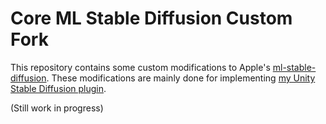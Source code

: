 # Core ML Stable Diffusion Custom Fork

This repository contains some custom modifications to Apple's [ml-stable-diffusion].
These modifications are mainly done for implementing [my Unity Stable Diffusion plugin].

(Still work in progress)

[ml-stable-diffusion]: https://github.com/apple/ml-stable-diffusion
[my Unity Stable Diffusion plugin]: https://github.com/keijiro/UnityMLStableDiffusion
